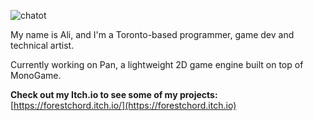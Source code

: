 ![chatot](https://github.com/aligencoglu/aligencoglu/assets/42721744/9ca44438-4b2d-44be-a8d3-9473cf0ef227)

My name is Ali, and I'm a Toronto-based programmer, game dev and technical artist.

Currently working on Pan, a lightweight 2D game engine built on top of MonoGame.

**Check out my Itch.io to see some of my projects:** [https://forestchord.itch.io/](https://forestchord.itch.io)
